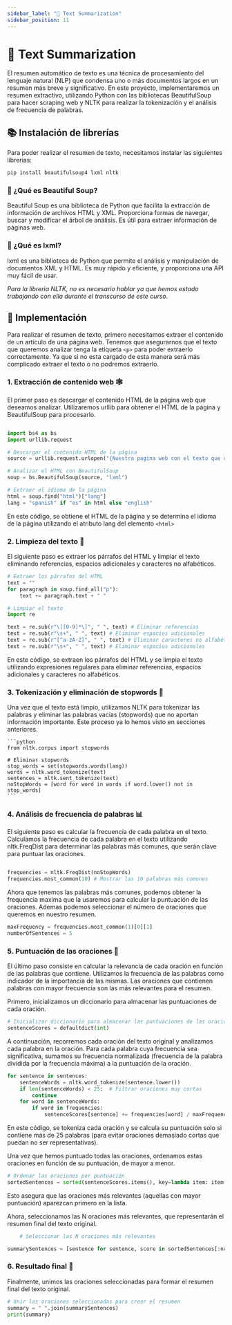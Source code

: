 ```yaml
---
sidebar_label: "📝 Text Summarization"
sidebar_position: 11
---
```


# 📝 Text Summarization

El resumen automático de texto es una técnica de procesamiento del lenguaje natural (NLP) que condensa uno o más documentos largos en un resumen más breve y significativo. En este proyecto, implementaremos un resumen extractivo, utilizando Python con las bibliotecas BeautifulSoup para hacer scraping web y NLTK para realizar la tokenización y el análisis de frecuencia de palabras.

## 📚 Instalación de librerías

Para poder realizar el resumen de texto, necesitamos instalar las siguientes librerías:

```bash
pip install beautifulsoup4 lxml nltk
```

### 🥣 ¿Qué es Beautiful Soup?

Beautiful Soup es una biblioteca de Python que facilita la extracción de información de archivos HTML y XML. Proporciona formas de navegar, buscar y modificar el árbol de análisis. Es útil para extraer información de páginas web.

### 💾 ¿Qué es lxml?

lxml es una biblioteca de Python que permite el análisis y manipulación de documentos XML y HTML. Es muy rápido y eficiente, y proporciona una API muy fácil de usar.

_Para la libreria NLTK, no es necesario hablar ya que hemos estado trabajando con ella durante el transcurso de este curso._

## 📝 Implementación

Para realizar el resumen de texto, primero necesitamos extraer el contenido de un artículo de una página web. Tenemos que asegurarnos que el texto que queremos analizar tenga la etiqueta `<p>` para poder extraerlo correctamente. Ya que si no esta cargado de esta manera será más complicado extraer el texto o no podremos extraerlo.

### 1. Extracción de contenido web 🕸

El primer paso es descargar el contenido HTML de la página web que deseamos analizar. Utilizaremos urllib para obtener el HTML de la página y BeautifulSoup para procesarlo.

```python

import bs4 as bs
import urllib.request

# Descargar el contenido HTML de la página
source = urllib.request.urlopen("{Nuestra pagina web con el texto que queremos sumarizar}").read()

# Analizar el HTML con BeautifulSoup
soup = bs.BeautifulSoup(source, "lxml")

# Extraer el idioma de la página
html = soup.find("html")["lang"]
lang = "spanish" if "es" in html else "english"
```

En este código, se obtiene el HTML de la página y se determina el idioma de la página utilizando el atributo lang del elemento `<html>`

### 2. Limpieza del texto 🧹

El siguiente paso es extraer los párrafos del HTML y limpiar el texto eliminando referencias, espacios adicionales y caracteres no alfabéticos.

```python
# Extraer los párrafos del HTML
text = ""
for paragraph in soup.find_all("p"):
    text += paragraph.text + " "

# Limpiar el texto
import re

text = re.sub(r"\[[0-9]*\]", " ", text) # Eliminar referencias
text = re.sub(r"\s+", " ", text) # Eliminar espacios adicionales
text = re.sub(r"[^a-zA-Z]", " ", text) # Eliminar caracteres no alfabéticos
text = re.sub(r"\s+", " ", text) # Eliminar espacios adicionales
```

En este código, se extraen los párrafos del HTML y se limpia el texto utilizando expresiones regulares para eliminar referencias, espacios adicionales y caracteres no alfabéticos.

### 3. Tokenización y eliminación de stopwords 🛑

Una vez que el texto está limpio, utilizamos NLTK para tokenizar las palabras y eliminar las palabras vacías (stopwords) que no aportan información importante. Este proceso ya lo hemos visto en secciones anteriores.

    ```python
    from nltk.corpus import stopwords

    # Eliminar stopwords
    stop_words = set(stopwords.words(lang))
    words = nltk.word_tokenize(text)
    sentences = nltk.sent_tokenize(text)
    noStopWords = [word for word in words if word.lower() not in stop_words]
    ```

### 4. Análisis de frecuencia de palabras 📊

El siguiente paso es calcular la frecuencia de cada palabra en el texto. Calculamos la frecuencia de cada palabra en el texto utilizando nltk.FreqDist para determinar las palabras más comunes, que serán clave para puntuar las oraciones.

```python

frequencies = nltk.FreqDist(noStopWords)
frequencies.most_common(10) # Mostrar las 10 palabras más comunes
```

Ahora que tenemos las palabras más comunes, podemos obtener la frequencia maxima que la usaremos para calcular la puntuación de las oraciones. Ademas podemos seleccionar el número de oraciones que queremos en nuestro resumen.

```python
maxFrequency = frequencies.most_common(1)[0][1]
numberOfSentences = 5
```

### 5. Puntuación de las oraciones 🌟

El último paso consiste en calcular la relevancia de cada oración en función de las palabras que contiene. Utilizamos la frecuencia de las palabras como indicador de la importancia de las mismas. Las oraciones que contienen palabras con mayor frecuencia son las más relevantes para el resumen.

Primero, inicializamos un diccionario para almacenar las puntuaciones de cada oración.

```python
# Inicializar diccionario para almacenar las puntuaciones de las oraciones
sentenceScores = defaultdict(int)
```

A continuación, recorremos cada oración del texto original y analizamos cada palabra en la oración. Para cada palabra cuya frecuencia sea significativa, sumamos su frecuencia normalizada (frecuencia de la palabra dividida por la frecuencia máxima) a la puntuación de la oración.

```python
for sentence in sentences:
    sentenceWords = nltk.word_tokenize(sentence.lower())
    if len(sentenceWords) < 25:  # Filtrar oraciones muy cortas
        continue
    for word in sentenceWords:
        if word in frequencies:
            sentenceScores[sentence] += frequencies[word] / maxFrequency
```

En este código, se tokeniza cada oración y se calcula su puntuación solo si contiene más de 25 palabras (para evitar oraciones demasiado cortas que puedan no ser representativas).

Una vez que hemos puntuado todas las oraciones, ordenamos estas oraciones en función de su puntuación, de mayor a menor.

```python
# Ordenar las oraciones por puntuación
sortedSentences = sorted(sentenceScores.items(), key=lambda item: item[1], reverse=True)
```

Esto asegura que las oraciones más relevantes (aquellas con mayor puntuación) aparezcan primero en la lista.

Ahora, seleccionamos las N oraciones más relevantes, que representarán el resumen final del texto original.

```python
    # Seleccionar las N oraciones más relevantes

summarySentences = [sentence for sentence, score in sortedSentences[:numberOfSentences]]

```

### 6. Resultado final 🎉

Finalmente, unimos las oraciones seleccionadas para formar el resumen final del texto original.

```python
# Unir las oraciones seleccionadas para crear el resumen
summary = " ".join(summarySentences)
print(summary)
```

